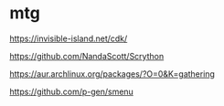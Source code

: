 # mtg

https://invisible-island.net/cdk/

https://github.com/NandaScott/Scrython

https://aur.archlinux.org/packages/?O=0&K=gathering

https://github.com/p-gen/smenu

